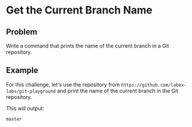 # Get the Current Branch Name

## Problem

Write a command that prints the name of the current branch in a Git repository.

## Example

For this challenge, let's use the repository from `https://github.com/labex-labs/git-playground` and print the name of the current branch in the Git repository.

This will output:
```shell
master
```
